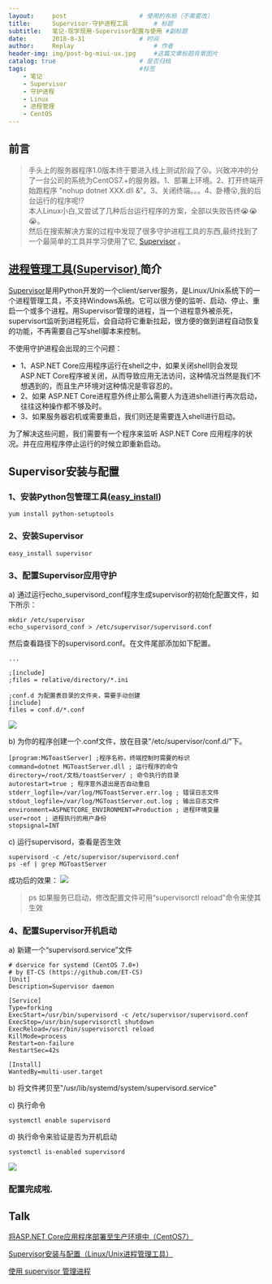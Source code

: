 ```yaml
---
layout:     post   				    # 使用的布局（不需要改）
title:      Supervisor-守护进程工具  		# 标题 
subtitle:   笔记-现学现用-Supervisor配置与使用 #副标题
date:       2018-8-31				# 时间
author:     Replay 						# 作者
header-img: img/post-bg-miui-ux.jpg 	#这篇文章标题背景图片
catalog: true 						# 是否归档
tags:								#标签
    - 笔记
    - Supervisor
    - 守护进程
    - Linux
    - 进程管理
    - CentOS
---
```


## 前言
> 手头上的服务器程序1.0版本终于要进入线上测试阶段了😮。兴致冲冲的分了一台公司的系统为CentOS7.+的服务器。1、部署上环境。2、打开终端开始跑程序 "nohup dotnet XXX.dll &"。3、关闭终端。。。4、卧槽😮,我的后台运行的程序呢!?  
> 本人Linux小白,又尝试了几种后台运行程序的方案，全部以失败告终😭😭😭。  
> 然后在搜索解决方案的过程中发现了很多守护进程工具的东西,最终找到了一个最简单的工具并学习使用了它, [Supervisor](http://supervisord.org/) 。

## [进程管理工具(Supervisor) ](http://supervisord.org/introduction.html)简介

[Supervisor](http://supervisord.org/introduction.html#overview)是用Python开发的一个client/server服务，是Linux/Unix系统下的一个进程管理工具，不支持Windows系统。它可以很方便的监听、启动、停止、重启一个或多个进程。用Supervisor管理的进程，当一个进程意外被杀死，supervisort监听到进程死后，会自动将它重新拉起，很方便的做到进程自动恢复的功能，不再需要自己写shell脚本来控制。

不使用守护进程会出现的三个问题：

- 1、ASP.NET Core应用程序运行在shell之中，如果关闭shell则会发现 ASP.NET Core程序被关闭，从而导致应用无法访问，这种情况当然是我们不想遇到的，而且生产环境对这种情况是零容忍的。
- 2、如果 ASP.NET Core进程意外终止那么需要人为连进shell进行再次启动，往往这种操作都不够及时。
- 3、如果服务器宕机或需要重启，我们则还是需要连入shell进行启动。

为了解决这些问题，我们需要有一个程序来监听 ASP.NET Core 应用程序的状况。并在应用程序停止运行的时候立即重新启动。

## Supervisor安装与配置

### 1、安装Python包管理工具([easy_install](https://pypi.org/project/setuptools/))

```Shell
yum install python-setuptools
```

### 2、安装Supervisor

```Shell
easy_install supervisor
```

### 3、配置Supervisor应用守护

a) 通过运行echo_supervisord_conf程序生成supervisor的初始化配置文件，如下所示：

```Shell
mkdir /etc/supervisor
echo_supervisord_conf > /etc/supervisor/supervisord.conf
```
然后查看路径下的supervisord.conf。在文件尾部添加如下配置。
```Shell
...

;[include]
;files = relative/directory/*.ini

;conf.d 为配置表目录的文件夹，需要手动创建
[include]
files = conf.d/*.conf
```
![](https://replay923.github.io/BlogResources/Supervisor/1.png)

b) 为你的程序创建一个.conf文件，放在目录"/etc/supervisor/conf.d/"下。
```Shell
[program:MGToastServer] ;程序名称，终端控制时需要的标识
command=dotnet MGToastServer.dll ; 运行程序的命令
directory=/root/文档/toastServer/ ; 命令执行的目录
autorestart=true ; 程序意外退出是否自动重启
stderr_logfile=/var/log/MGToastServer.err.log ; 错误日志文件
stdout_logfile=/var/log/MGToastServer.out.log ; 输出日志文件
environment=ASPNETCORE_ENVIRONMENT=Production ; 进程环境变量
user=root ; 进程执行的用户身份
stopsignal=INT
```
c) 运行supervisord，查看是否生效
```Shell
supervisord -c /etc/supervisor/supervisord.conf
ps -ef | grep MGToastServer
```
成功后的效果：
![](https://replay923.github.io/BlogResources/Supervisor/2.png)
>ps 如果服务已启动，修改配置文件可用“supervisorctl reload”命令来使其生效

### 4、配置Supervisor开机启动
a) 新建一个“supervisord.service”文件
```Shell
# dservice for systemd (CentOS 7.0+)
# by ET-CS (https://github.com/ET-CS)
[Unit]
Description=Supervisor daemon

[Service]
Type=forking
ExecStart=/usr/bin/supervisord -c /etc/supervisor/supervisord.conf
ExecStop=/usr/bin/supervisorctl shutdown
ExecReload=/usr/bin/supervisorctl reload
KillMode=process
Restart=on-failure
RestartSec=42s

[Install]
WantedBy=multi-user.target
```
b) 将文件拷贝至"/usr/lib/systemd/system/supervisord.service"

c) 执行命令
```Shell
systemctl enable supervisord
```
d) 执行命令来验证是否为开机启动
```Shell
systemctl is-enabled supervisord
```
![](https://replay923.github.io/BlogResources/Supervisor/3.png)

### 配置完成啦.

## Talk

[将ASP.NET Core应用程序部署至生产环境中（CentOS7）](https://www.cnblogs.com/ants/p/5732337.html)

[Supervisor安装与配置（Linux/Unix进程管理工具）](https://blog.csdn.net/xyang81/article/details/51555473)

[使用 supervisor 管理进程](http://liyangliang.me/posts/2015/06/using-supervisor/)